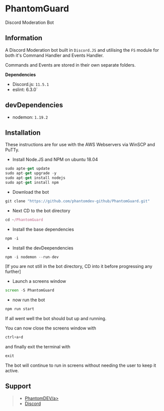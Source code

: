 # PhantomGuard
Discord Moderation Bot

## Information
A Discord Moderation bot built in `Discord.JS` and utilising the `FS` module for both it's Command Handler and Events Handler.

Commands and Events are stored in their own separate folders.

**Dependencies**
- Discord.js: `11.5.1`
- eslint: 6.3.0`

## devDependencies
- nodemon: `1.19.2`

## Installation
These instructions are for use with the AWS Webservers via WinSCP and PuTTy.

- Install Node.JS and NPM on ubuntu 18.04

```js
sudo apte-get update
sudo apt-get upgrade -y
sudo apt-get install nodejs
sudo apt-get install npm
```

- Download the bot

```js
git clone "https://github.com/phantomdev-github/PhantomGuard.git"
```

- Next CD to the bot directory

```js
cd ~/PhantomGuard
```

- Install the base dependencies

```js
npm -i
```

- Install the devDeependencies

```js
npm -i nodemon --run-dev
```

[If you are not still in the bot directory, CD into it before progressing any further]

- Launch a screens window

```js
screen -S PhantomGuard
```

- now run the bot

```js
npm run start
```

If all went well the bot should but up and running.

You can now close the screens window with

```js
ctrl+a+d
```

 and finally exit the terminal with
 
```js
exit
```

The bot will continue to run in screens without needing the user to keep it active.

## Support

>- <a href=https://PhantomDEV.Enjin.com>PhantomDEV/a>
>- <a href=https://discord.gg/9R5GBe2>Discord</a>
